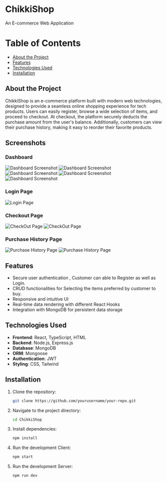 # ChikkiShop
An E-commerce Web Application

# Table of Contents
- [About the Project](#about-the-project)
- [Features](#features)
- [Technologies Used](#technologies-used)
- [Installation](#installation)

## About the Project
ChikkiShop is an e-commerce platform built with modern web technologies, designed to provide a seamless online shopping experience for tech products. Users can easily register, browse a wide selection of items, and proceed to checkout. At checkout, the platform securely deducts the purchase amount from the user's balance. Additionally, customers can view their purchase history, making it easy to reorder their favorite products.

## Screenshots

### Dashboard
![Dashboard Screenshot](assets/Screenshot%20(3).png "Dashboard View")
![Dashboard Screenshot](assets/Screenshot%20(4).png "Dashboard View")
![Dashboard Screenshot](assets/Screenshot%20(5).png "Dashboard View")
![Dashboard Screenshot](assets/Screenshot%20(6).png "Dashboard View")
![Dashboard Screenshot](assets/Screenshot%20(9).png "Dashboard View")


### Login Page
![Login Page](assets/Screenshot%20(2).png "Login Page View")

### Checkout Page
![CheckOut Page](assets/Screenshot%20(7).png "CheckOut Page View")
![CheckOut Page](assets/Screenshot%20(8).png "CheckOut Page View")

### Purchase History Page
![Purchase History Page](assets/Screenshot%20(10).png "Purchase History Page View")
![Purchase History Page](assets/Screenshot%20(11).png "Purchase History Page View")

## Features
- Secure user authentication , Customer can able to Register as well as Login.
- CRUD functionalities for Selecting the items preferred by customer to buy.
- Responsive and intuitive UI 
- Real-time data rendering with different React Hooks
- Integration with MongoDB for persistent data storage

## Technologies Used
- **Frontend**: React, TypeScript, HTML
- **Backend**: Node.js, Express.js
- **Database**: MongoDB
- **ORM**: Mongoose
- **Authentication**: JWT
- **Styling**: CSS, Tailwind

## Installation

1. Clone the repository:
   ```bash
   git clone https://github.com/yourusername/your-repo.git

2. Navigate to the project directory:
   ```bash
   cd ChikkiShop

3. Install dependencies:
   ```bash
   npm install

4. Run the development Client:
   ```bash
   npm start

5. Run the development Server:
   ```bash
   npm run dev
